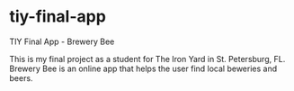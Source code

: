 # tiy-final-app
TIY Final App - Brewery Bee

This is my final project as a student for The Iron Yard in St. Petersburg, FL.
Brewery Bee is an online app that helps the user find local beweries and beers.

